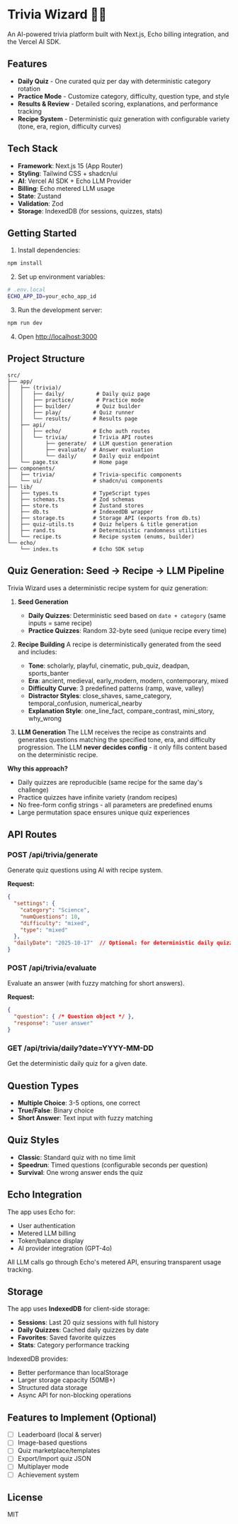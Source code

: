 # Trivia Wizard 🧙‍♂️

An AI-powered trivia platform built with Next.js, Echo billing integration, and the Vercel AI SDK.

## Features

- **Daily Quiz** - One curated quiz per day with deterministic category rotation
- **Practice Mode** - Customize category, difficulty, question type, and style
- **Results & Review** - Detailed scoring, explanations, and performance tracking
- **Recipe System** - Deterministic quiz generation with configurable variety (tone, era, region, difficulty curves)

## Tech Stack

- **Framework**: Next.js 15 (App Router)
- **Styling**: Tailwind CSS + shadcn/ui
- **AI**: Vercel AI SDK + Echo LLM Provider
- **Billing**: Echo metered LLM usage
- **State**: Zustand
- **Validation**: Zod
- **Storage**: IndexedDB (for sessions, quizzes, stats)

## Getting Started

1. Install dependencies:
```bash
npm install
```

2. Set up environment variables:
```bash
# .env.local
ECHO_APP_ID=your_echo_app_id
```

3. Run the development server:
```bash
npm run dev
```

4. Open [http://localhost:3000](http://localhost:3000)

## Project Structure

```
src/
├── app/
│   ├── (trivia)/
│   │   ├── daily/          # Daily quiz page
│   │   ├── practice/       # Practice mode
│   │   ├── builder/        # Quiz builder
│   │   ├── play/          # Quiz runner
│   │   └── results/       # Results page
│   ├── api/
│   │   ├── echo/          # Echo auth routes
│   │   └── trivia/        # Trivia API routes
│   │       ├── generate/  # LLM question generation
│   │       ├── evaluate/  # Answer evaluation
│   │       └── daily/     # Daily quiz endpoint
│   └── page.tsx           # Home page
├── components/
│   ├── trivia/            # Trivia-specific components
│   └── ui/                # shadcn/ui components
├── lib/
│   ├── types.ts           # TypeScript types
│   ├── schemas.ts         # Zod schemas
│   ├── store.ts           # Zustand stores
│   ├── db.ts              # IndexedDB wrapper
│   ├── storage.ts         # Storage API (exports from db.ts)
│   ├── quiz-utils.ts      # Quiz helpers & title generation
│   ├── rand.ts            # Deterministic randomness utilities
│   └── recipe.ts          # Recipe system (enums, builder)
└── echo/
    └── index.ts           # Echo SDK setup
```

## Quiz Generation: Seed → Recipe → LLM Pipeline

Trivia Wizard uses a deterministic recipe system for quiz generation:

1. **Seed Generation**
   - **Daily Quizzes**: Deterministic seed based on `date + category` (same inputs = same recipe)
   - **Practice Quizzes**: Random 32-byte seed (unique recipe every time)

2. **Recipe Building**
   A recipe is deterministically generated from the seed and includes:
   - **Tone**: scholarly, playful, cinematic, pub_quiz, deadpan, sports_banter
   - **Era**: ancient, medieval, early_modern, modern, contemporary, mixed
   - **Difficulty Curve**: 3 predefined patterns (ramp, wave, valley)
   - **Distractor Styles**: close_shaves, same_category, temporal_confusion, numerical_nearby
   - **Explanation Style**: one_line_fact, compare_contrast, mini_story, why_wrong

3. **LLM Generation**
   The LLM receives the recipe as constraints and generates questions matching the specified tone, era, and difficulty progression. The LLM **never decides config** - it only fills content based on the deterministic recipe.

**Why this approach?**
- Daily quizzes are reproducible (same recipe for the same day's challenge)
- Practice quizzes have infinite variety (random recipes)
- No free-form config strings - all parameters are predefined enums
- Large permutation space ensures unique quiz experiences

## API Routes

### POST /api/trivia/generate
Generate quiz questions using AI with recipe system.

**Request:**
```json
{
  "settings": {
    "category": "Science",
    "numQuestions": 10,
    "difficulty": "mixed",
    "type": "mixed"
  },
  "dailyDate": "2025-10-17"  // Optional: for deterministic daily quizzes
}
```

### POST /api/trivia/evaluate
Evaluate an answer (with fuzzy matching for short answers).

**Request:**
```json
{
  "question": { /* Question object */ },
  "response": "user answer"
}
```

### GET /api/trivia/daily?date=YYYY-MM-DD
Get the deterministic daily quiz for a given date.

## Question Types

- **Multiple Choice**: 3-5 options, one correct
- **True/False**: Binary choice
- **Short Answer**: Text input with fuzzy matching

## Quiz Styles

- **Classic**: Standard quiz with no time limit
- **Speedrun**: Timed questions (configurable seconds per question)
- **Survival**: One wrong answer ends the quiz

## Echo Integration

The app uses Echo for:
- User authentication
- Metered LLM billing
- Token/balance display
- AI provider integration (GPT-4o)

All LLM calls go through Echo's metered API, ensuring transparent usage tracking.

## Storage

The app uses **IndexedDB** for client-side storage:
- **Sessions**: Last 20 quiz sessions with full history
- **Daily Quizzes**: Cached daily quizzes by date
- **Favorites**: Saved favorite quizzes
- **Stats**: Category performance tracking

IndexedDB provides:
- Better performance than localStorage
- Larger storage capacity (50MB+)
- Structured data storage
- Async API for non-blocking operations

## Features to Implement (Optional)

- [ ] Leaderboard (local & server)
- [ ] Image-based questions
- [ ] Quiz marketplace/templates
- [ ] Export/Import quiz JSON
- [ ] Multiplayer mode
- [ ] Achievement system

## License

MIT
